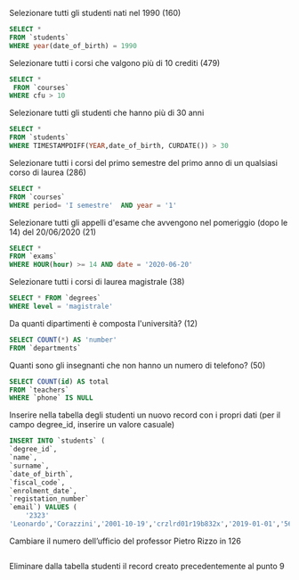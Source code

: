 Selezionare tutti gli studenti nati nel 1990 (160)
```SQL
SELECT *
FROM `students`
WHERE year(date_of_birth) = 1990
```
Selezionare tutti i corsi che valgono più di 10 crediti (479)
```SQL
SELECT *
 FROM `courses`
WHERE cfu > 10
```
Selezionare tutti gli studenti che hanno più di 30 anni
```SQL
SELECT * 
FROM `students`
WHERE TIMESTAMPDIFF(YEAR,date_of_birth, CURDATE()) > 30
```
Selezionare tutti i corsi del primo semestre del primo anno di un qualsiasi corso di
laurea (286)
```SQL
SELECT * 
FROM `courses`
WHERE period= 'I semestre'  AND year = '1'
```
Selezionare tutti gli appelli d'esame che avvengono nel pomeriggio (dopo le 14) del
20/06/2020 (21)
```SQL
SELECT * 
FROM `exams`
WHERE HOUR(hour) >= 14 AND date = '2020-06-20'
```
Selezionare tutti i corsi di laurea magistrale (38)
```SQL
SELECT * FROM `degrees`
WHERE level = 'magistrale'
```

 Da quanti dipartimenti è composta l'università? (12)
 ```SQL
 SELECT COUNT(*) AS 'number' 
 FROM `departments`
 ```

 Quanti sono gli insegnanti che non hanno un numero di telefono? (50)

 ```SQL
 SELECT COUNT(id) AS total 
 FROM `teachers` 
 WHERE `phone` IS NULL
 ```
 Inserire nella tabella degli studenti un nuovo record con i propri dati (per il campo
degree_id, inserire un valore casuale)
```SQL
INSERT INTO `students` (
`degree_id`,
`name`,
`surname`,
`date_of_birth`,
`fiscal_code`, 
`enrolment_date`,
`registation_number`
`email`) VALUES (
    '2323'
'Leonardo','Corazzini','2001-10-19','crzlrd01r19b832x','2019-01-01','564684','leocora10@gmail.com')
 ```

 Cambiare il numero dell’ufficio del professor Pietro Rizzo in 126
 ```SQL
 ```

 Eliminare dalla tabella studenti il record creato precedentemente al punto 9
 ```SQL
 ```

